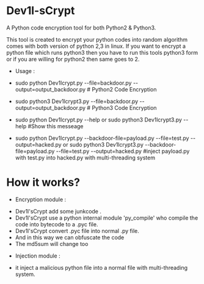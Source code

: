 # Dev1l-sCrypt
A Python code encryption tool for both Python2 &amp; Python3.

This tool is created to encrypt your python codes into random algorithm comes with both version of python 2,3 in linux.
If you want to encrypt a python file which runs python3 then you have to run this tools python3 form  or  if you are willing
for python2 then same goes to 2. 


 * Usage :

- sudo  python Dev1lcrypt.py --file=backdoor.py --output=output_backdoor.py # Python2 Code Encryption
- sudo  python3 Dev1lcrypt3.py --file=backdoor.py --output=output_backdoor.py # Python3 Code Encryption

 - sudo python Dev1lcrypt.py --help  or  sudo python3 Dev1lcrypt3.py --help #Show this messeage 
 - sudo python Dev1lcrypt.py --backdoor-file=payload.py --file=test.py --output=hacked.py  or  sudo python3 Dev1lcrypt3.py --backdoor-file=payload.py --file=test.py --output=hacked.py    #inject payload.py with  test.py into hacked.py with multi-threading system
 
 # How it works? 
 
 * Encryption module :
 
 - Dev1l'sCrypt add some junkcode .
 - Dev1l'sCrypt use a python internal module 'py_compile' who compile the code into bytecode to a .pyc file.
 - Dev1l'sCrypt convert .pyc file into normal .py file.
 - And in this way we can obfuscate the code
 - The md5sum will change too
 
* Injection  module :

- it inject a malicious python file  into a normal file with multi-threading system.
